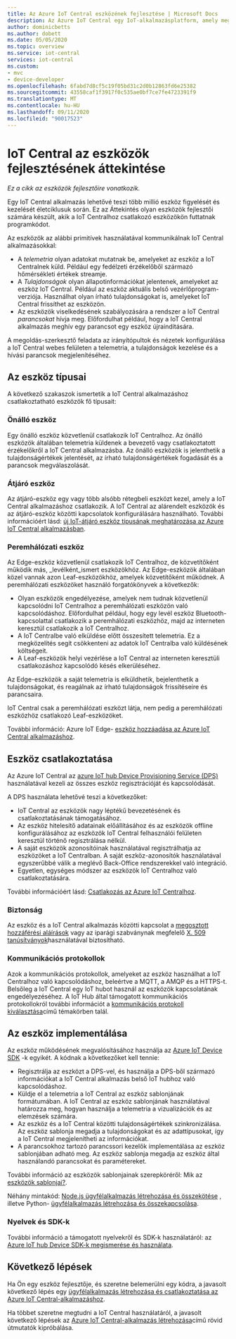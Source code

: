 ```yaml
---
title: Az Azure IoT Central eszközének fejlesztése | Microsoft Docs
description: Az Azure IoT Central egy IoT-alkalmazásplatform, amely megkönnyíti IoT-megoldások létrehozását. Ez a cikk áttekintést nyújt a IoT Central-alkalmazáshoz való kapcsolódáshoz szükséges eszközök fejlesztéséről.
author: dominicbetts
ms.author: dobett
ms.date: 05/05/2020
ms.topic: overview
ms.service: iot-central
services: iot-central
ms.custom:
- mvc
- device-developer
ms.openlocfilehash: 6fabd7d8cf5c19f05bd31c2d0b12863fd6e25382
ms.sourcegitcommit: 43558caf1f3917f0c535ae0bf7ce7fe4723391f9
ms.translationtype: MT
ms.contentlocale: hu-HU
ms.lasthandoff: 09/11/2020
ms.locfileid: "90017523"
---
```

# <a name="iot-central-device-development-overview"></a>IoT Central az eszközök fejlesztésének áttekintése

*Ez a cikk az eszközök fejlesztőire vonatkozik.*

Egy IoT Central alkalmazás lehetővé teszi több millió eszköz figyelését és kezelését életciklusuk során. Ez az Áttekintés olyan eszközök fejlesztői számára készült, akik a IoT Centralhoz csatlakozó eszközökön futtatnak programkódot.

Az eszközök az alábbi primitívek használatával kommunikálnak IoT Central alkalmazásokkal:

- A _telemetria_ olyan adatokat mutatnak be, amelyeket az eszköz a IoT Centralnek küld. Például egy fedélzeti érzékelőből származó hőmérsékleti értékek streamje.
- A _Tulajdonságok_ olyan állapotinformációkat jelentenek, amelyeket az eszköz IoT Central. Például az eszköz aktuális belső vezérlőprogram-verziója. Használhat olyan írható tulajdonságokat is, amelyeket IoT Central frissíthet az eszközön.
- Az eszközök viselkedésének szabályozására a rendszer a IoT Central _parancsokat_ hívja meg. Előfordulhat például, hogy a IoT Central alkalmazás meghív egy parancsot egy eszköz újraindítására.

A megoldás-szerkesztő feladata az irányítópultok és nézetek konfigurálása a IoT Central webes felületen a telemetria, a tulajdonságok kezelése és a hívási parancsok megjelenítéséhez.

## <a name="types-of-device"></a>Az eszköz típusai

A következő szakaszok ismertetik a IoT Central alkalmazáshoz csatlakoztatható eszközök fő típusait:

### <a name="standalone-device"></a>Önálló eszköz

Egy önálló eszköz közvetlenül csatlakozik IoT Centralhoz. Az önálló eszközök általában telemetria küldenek a bevezető vagy csatlakoztatott érzékelőkről a IoT Central alkalmazásba. Az önálló eszközök is jelenthetik a tulajdonságértékek jelentését, az írható tulajdonságértékek fogadását és a parancsok megválaszolását.

### <a name="gateway-device"></a>Átjáró eszköz

Az átjáró-eszköz egy vagy több alsóbb rétegbeli eszközt kezel, amely a IoT Central alkalmazáshoz csatlakozik. A IoT Central az alárendelt eszközök és az átjáró-eszköz közötti kapcsolatok konfigurálására használható. További információért lásd: [új IoT-átjáró eszköz típusának meghatározása az Azure IoT Central alkalmazásban](./tutorial-define-gateway-device-type.md).

### <a name="edge-device"></a>Peremhálózati eszköz

Az Edge-eszköz közvetlenül csatlakozik IoT Centralhoz, de közvetítőként működik más, _levélként_ismert eszközökhöz. Az Edge-eszközök általában közel vannak azon Leaf-eszközökhöz, amelyek közvetítőként működnek. A peremhálózati eszközöket használó forgatókönyvek a következők:

- Olyan eszközök engedélyezése, amelyek nem tudnak közvetlenül kapcsolódni IoT Centralhoz a peremhálózati eszközön való kapcsolódáshoz. Előfordulhat például, hogy egy levél eszköz Bluetooth-kapcsolattal csatlakozik a peremhálózati eszközhöz, majd az interneten keresztül csatlakozik a IoT Centralhoz.
- A IoT Centralbe való elküldése előtt összesített telemetria. Ez a megközelítés segít csökkenteni az adatok IoT Centralba való küldésének költségeit.
- A Leaf-eszközök helyi vezérlése a IoT Central az interneten keresztüli csatlakozáshoz kapcsolódó késés elkerüléséhez.

Az Edge-eszközök a saját telemetria is elküldhetik, bejelenthetik a tulajdonságokat, és reagálnak az írható tulajdonságok frissítéseire és parancsaira.

IoT Central csak a peremhálózati eszközt látja, nem pedig a peremhálózati eszközhöz csatlakozó Leaf-eszközöket.

További információ: Azure IoT Edge- [eszköz hozzáadása az Azure IoT Central alkalmazáshoz](./tutorial-add-edge-as-leaf-device.md).

## <a name="connect-a-device"></a>Eszköz csatlakoztatása

Az Azure IoT Central az [azure IoT hub Device Provisioning Service (DPS)](../../iot-dps/about-iot-dps.md) használatával kezeli az összes eszköz regisztrációját és kapcsolódását.

A DPS használata lehetővé teszi a következőket:

- IoT Central az eszközök nagy léptékű bevezetésének és csatlakoztatásának támogatásához.
- Az eszköz hitelesítő adatainak előállításához és az eszközök offline konfigurálásához az eszközök IoT Central felhasználói felületen keresztül történő regisztrálása nélkül.
- A saját eszközök azonosítóinak használatával regisztrálhatja az eszközöket a IoT Centralban. A saját eszköz-azonosítók használatával egyszerűbbé válik a meglévő Back-Office rendszerekkel való integráció.
- Egyetlen, egységes módszer az eszközök IoT Centralhoz való csatlakoztatására.

További információért lásd: [Csatlakozás az Azure IoT Centralhoz](./concepts-get-connected.md).

### <a name="security"></a>Biztonság

Az eszköz és a IoT Central alkalmazás közötti kapcsolat a [megosztott hozzáférési aláírások](./concepts-get-connected.md#connect-devices-at-scale-using-sas) vagy az iparági szabványnak megfelelő [X. 509 tanúsítványok](./concepts-get-connected.md#connect-devices-using-x509-certificates)használatával biztosítható.

### <a name="communication-protocols"></a>Kommunikációs protokollok

Azok a kommunikációs protokollok, amelyeket az eszköz használhat a IoT Centralhoz való kapcsolódáshoz, beleértve a MQTT, a AMQP és a HTTPS-t. Belsőleg a IoT Central egy IoT hubot használ az eszközök kapcsolatának engedélyezéséhez. A IoT Hub által támogatott kommunikációs protokollokról további információt a [kommunikációs protokoll kiválasztása](../../iot-hub/iot-hub-devguide-protocols.md)című témakörben talál.

## <a name="implement-the-device"></a>Az eszköz implementálása

Az eszköz működésének megvalósításához használja az [Azure IoT Device SDK](#languages-and-sdks) -k egyikét. A kódnak a következőket kell tennie:

- Regisztrálja az eszközt a DPS-vel, és használja a DPS-ből származó információkat a IoT Central alkalmazás belső IoT hubhoz való kapcsolódáshoz.
- Küldje el a telemetria a IoT Central az eszköz sablonjának formátumában. A IoT Central az eszköz sablonjának használatával határozza meg, hogyan használja a telemetria a vizualizációk és az elemzések számára.
- Az eszköz és a IoT Central közötti tulajdonságértékek szinkronizálása. Az eszköz sablonja megadja a tulajdonságokat és az adattípusokat, így a IoT Central megjelenítheti az információkat.
- A parancsokhoz tartozó parancssori kezelők implementálása az eszköz sablonjában adható meg. Az eszköz sablonja megadja az eszköz által használandó parancsokat és paramétereket.

További információ az eszközök sablonjainak szerepköréről: Mik az [eszközök sablonjai?](./concepts-device-templates.md).

Néhány mintakód: [Node.js ügyfélalkalmazás létrehozása és összekötése](./tutorial-connect-device-nodejs.md) , illetve Python- [ügyfélalkalmazás létrehozása és összekapcsolása](./tutorial-connect-device-python.md).

### <a name="languages-and-sdks"></a>Nyelvek és SDK-k

További információ a támogatott nyelvekről és SDK-k használatáról: az [Azure IoT hub Device SDK-k megismerése és használata](../../iot-hub/iot-hub-devguide-sdks.md#azure-iot-hub-device-sdks).

## <a name="next-steps"></a>Következő lépések

Ha Ön egy eszköz fejlesztője, és szeretne belemerülni egy kódra, a javasolt következő lépés egy [ügyfélalkalmazás létrehozása és csatlakoztatása az Azure IoT Central-alkalmazáshoz](./tutorial-connect-device-nodejs.md).

Ha többet szeretne megtudni a IoT Central használatáról, a javasolt következő lépések az [Azure IoT Central-alkalmazás létrehozása](./quick-deploy-iot-central.md)című rövid útmutatók kipróbálása.
